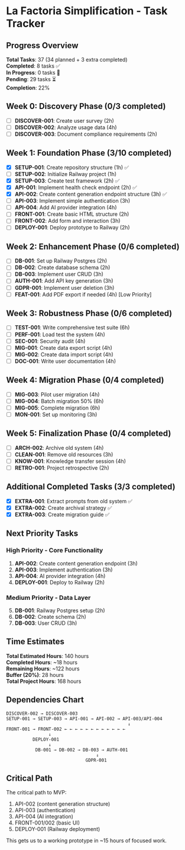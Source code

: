 # La Factoria Simplification - Task Tracker

## Progress Overview

**Total Tasks**: 37 (34 planned + 3 extra completed)  
**Completed**: 8 tasks ✅  
**In Progress**: 0 tasks 🚧  
**Pending**: 29 tasks ⏳  
**Completion**: 22%

## Week 0: Discovery Phase (0/3 completed)

- [ ] **DISCOVER-001**: Create user survey (2h)
- [ ] **DISCOVER-002**: Analyze usage data (4h)  
- [ ] **DISCOVER-003**: Document compliance requirements (2h)

## Week 1: Foundation Phase (3/10 completed)

- [x] **SETUP-001**: Create repository structure (1h) ✅
- [ ] **SETUP-002**: Initialize Railway project (1h)
- [x] **SETUP-003**: Create test framework (2h) ✅
- [x] **API-001**: Implement health check endpoint (2h) ✅
- [x] **API-002**: Create content generation endpoint structure (3h) ✅
- [ ] **API-003**: Implement simple authentication (3h)
- [ ] **API-004**: Add AI provider integration (4h)
- [ ] **FRONT-001**: Create basic HTML structure (2h)
- [ ] **FRONT-002**: Add form and interaction (3h)
- [ ] **DEPLOY-001**: Deploy prototype to Railway (2h)

## Week 2: Enhancement Phase (0/6 completed)

- [ ] **DB-001**: Set up Railway Postgres (2h)
- [ ] **DB-002**: Create database schema (2h)
- [ ] **DB-003**: Implement user CRUD (3h)
- [ ] **AUTH-001**: Add API key generation (3h)
- [ ] **GDPR-001**: Implement user deletion (3h)
- [ ] **FEAT-001**: Add PDF export if needed (4h) [Low Priority]

## Week 3: Robustness Phase (0/6 completed)

- [ ] **TEST-001**: Write comprehensive test suite (6h)
- [ ] **PERF-001**: Load test the system (4h)
- [ ] **SEC-001**: Security audit (4h)
- [ ] **MIG-001**: Create data export script (4h)
- [ ] **MIG-002**: Create data import script (4h)
- [ ] **DOC-001**: Write user documentation (4h)

## Week 4: Migration Phase (0/4 completed)

- [ ] **MIG-003**: Pilot user migration (4h)
- [ ] **MIG-004**: Batch migration 50% (6h)
- [ ] **MIG-005**: Complete migration (6h)
- [ ] **MON-001**: Set up monitoring (3h)

## Week 5: Finalization Phase (0/4 completed)

- [ ] **ARCH-002**: Archive old system (4h)
- [ ] **CLEAN-001**: Remove old resources (3h)
- [ ] **KNOW-001**: Knowledge transfer session (4h)
- [ ] **RETRO-001**: Project retrospective (2h)

## Additional Completed Tasks (3/3 completed)

- [x] **EXTRA-001**: Extract prompts from old system ✅
- [x] **EXTRA-002**: Create archival strategy ✅
- [x] **EXTRA-003**: Create migration guide ✅

## Next Priority Tasks

### High Priority - Core Functionality

1. **API-002**: Create content generation endpoint (3h)
2. **API-003**: Implement authentication (3h)
3. **API-004**: AI provider integration (4h)
4. **DEPLOY-001**: Deploy to Railway (2h)

### Medium Priority - Data Layer

5. **DB-001**: Railway Postgres setup (2h)
6. **DB-002**: Create schema (2h)
7. **DB-003**: User CRUD (3h)

## Time Estimates

**Total Estimated Hours**: 140 hours  
**Completed Hours**: ~18 hours  
**Remaining Hours**: ~122 hours  
**Buffer (20%)**: 28 hours  
**Total Project Hours**: 168 hours

## Dependencies Chart

```
DISCOVER-002 → DISCOVER-003
SETUP-001 → SETUP-003 → API-001 → API-002 → API-003/API-004
                                              ↓
FRONT-001 → FRONT-002 ← ← ← ← ← ← ← ← ← ← ← ←
                ↓
          DEPLOY-001
                ↓
           DB-001 → DB-002 → DB-003 → AUTH-001
                                  ↓
                              GDPR-001
```

## Critical Path

The critical path to MVP:

1. API-002 (content generation structure)
2. API-003 (authentication)
3. API-004 (AI integration)
4. FRONT-001/002 (basic UI)
5. DEPLOY-001 (Railway deployment)

This gets us to a working prototype in ~15 hours of focused work.
